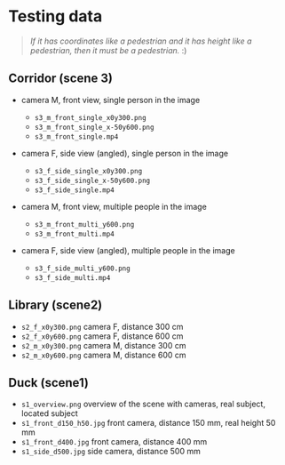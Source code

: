 # Testing data

> *If it has coordinates like a pedestrian and it has height like a pedestrian, then it must be a pedestrian.* :)

## Corridor (scene 3)
* camera M, front view, single person in the image
  * `s3_m_front_single_x0y300.png`
  * `s3_m_front_single_x-50y600.png`
  * `s3_m_front_single.mp4`
* camera F, side view (angled), single person in the image
  * `s3_f_side_single_x0y300.png`
  * `s3_f_side_single_x-50y600.png`
  * `s3_f_side_single.mp4`

* camera M, front view, multiple people in the image
  * `s3_m_front_multi_y600.png`
  * `s3_m_front_multi.mp4`
* camera F, side view (angled), multiple people in the image
  * `s3_f_side_multi_y600.png`
  * `s3_f_side_multi.mp4`

## Library (scene2)

* `s2_f_x0y300.png` camera F, distance 300 cm
* `s2_f_x0y600.png` camera F, distance 600 cm
* `s2_m_x0y300.png` camera M, distance 300 cm
* `s2_m_x0y600.png` camera M, distance 600 cm

## Duck (scene1)
* `s1_overview.png` overview of the scene with cameras, real subject, located subject
* `s1_front_d150_h50.jpg` front camera, distance 150 mm, real height 50 mm
* `s1_front_d400.jpg` front camera, distance 400 mm
* `s1_side_d500.jpg` side camera, distance 500 mm

